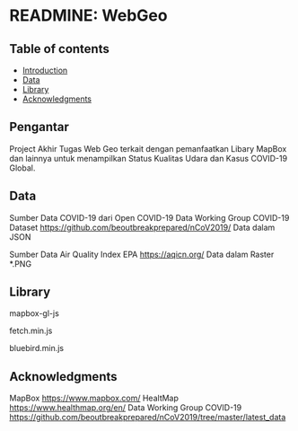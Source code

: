 READMINE: WebGeo
=================================================

Table of contents
-----------------

* [Introduction](#introduction)
* [Data](#data)
* [Library](#library)
* [Acknowledgments](#acknowledgments)


Pengantar
------------

Project Akhir Tugas Web Geo terkait dengan pemanfaatkan Libary MapBox dan lainnya untuk menampilkan Status Kualitas Udara dan Kasus COVID-19 Global. 

Data
------------

Sumber Data COVID-19 dari Open COVID-19 Data Working Group COVID-19 Dataset
https://github.com/beoutbreakprepared/nCoV2019/
Data dalam JSON

Sumber Data Air Quality Index EPA
https://aqicn.org/
Data dalam Raster *.PNG

Library
-----

mapbox-gl-js

fetch.min.js

bluebird.min.js

Acknowledgments
---------------

MapBox https://www.mapbox.com/
HealtMap https://www.healthmap.org/en/
Data Working Group COVID-19 https://github.com/beoutbreakprepared/nCoV2019/tree/master/latest_data


